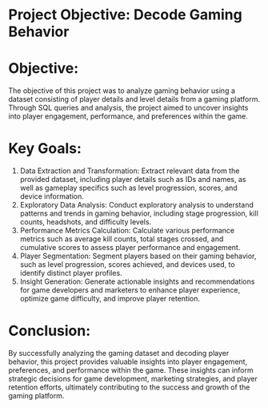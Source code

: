 # Project Objective: Decode Gaming Behavior

# Objective:
The objective of this project was to analyze gaming behavior using a dataset consisting of player details and level details from a gaming platform. Through SQL queries and analysis, the project aimed to uncover insights into player engagement, performance, and preferences within the game.

# Key Goals:

1. Data Extraction and Transformation: Extract relevant data from the provided dataset, including player details such as IDs and names, as well as gameplay specifics such as level progression, scores, and device information.
2. Exploratory Data Analysis: Conduct exploratory analysis to understand patterns and trends in gaming behavior, including stage progression, kill counts, headshots, and difficulty levels.
3. Performance Metrics Calculation: Calculate various performance metrics such as average kill counts, total stages crossed, and cumulative scores to assess player performance and engagement.
4. Player Segmentation: Segment players based on their gaming behavior, such as level progression, scores achieved, and devices used, to identify distinct player profiles.
5. Insight Generation: Generate actionable insights and recommendations for game developers and marketers to enhance player experience, optimize game difficulty, and improve player retention.
# Conclusion:
By successfully analyzing the gaming dataset and decoding player behavior, this project provides valuable insights into player engagement, preferences, and performance within the game. These insights can inform strategic decisions for game development, marketing strategies, and player retention efforts, ultimately contributing to the success and growth of the gaming platform.
